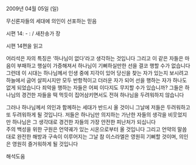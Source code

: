 2009년 04월 05일 (일)

무신론자들의 세대에 의인이 선포하는 믿음



시편 14: - : / 새찬송가  장


시편 14편을 읽고

어리석은 자의 특징은 ‘하나님이 없다’라고 생각하는 것입니다 
그리고 이 같은 자들은 마음이 부패하고 행실이 가증해져서 
하나님이 기뻐하실만한 선을 결코 행할 수가 없습니다 
그런데 이 시대는 하나님께서 인생 중에 
지각이 있어 당신을 찾는 자가 있는지 보시려고 하늘에서 굽어 살피시지만 
모두 반항적이고 더러운 자가 되어 선을 행하는 자가 하나도 없게 되었습니다 
죄악을 행하는 자들은 어찌 이다지도 무지할 수가 있습니까?
그들은 하나님의 경건한 자들을 떡 먹듯이 집어삼키면서도 
전혀 하나님을 두려워하지 않습니다 

그러나 하나님께서 의인과 함께하는 세대가 반드시 올 것이니 
그날에 저들은 두려워하고 또 두려워하게 될 것입니다. 
저들은 하나님만 의지하는 가난한 자들의 생각을 비웃었지만 
하나님은 그 생각대로 경건한 자들의 가장 안전한 피난처가 되십니다  
주의 백성을 위한 구원은 언약궤가 있는 시온으로부터 올 것입니다 
그리고 언약의 말씀대로 완전한 해방과 구속이 이루어지는 그날 
참 이스라엘은 영원히 기뻐할 것이며, 의인은 영원히 즐거워하게 될 것입니다

해석도움